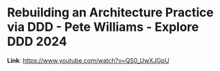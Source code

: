 # Rebuilding an Architecture Practice via DDD - Pete Williams - Explore DDD 2024



**Link**: https://www.youtube.com/watch?v=QS0_UwXJGpU
